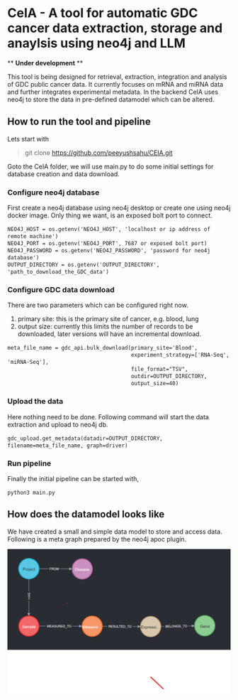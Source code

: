 # CeIA - A tool for automatic GDC cancer data extraction, storage and anaylsis using neo4j and LLM
** **Under development** **


This tool is being designed for retrieval, extraction, integration and analysis of GDC public cancer data. 
It currently focuses on mRNA and miRNA data and further integrates experimental metadata. 
In the backend CeIA uses neo4j to store the data in pre-defined datamodel which can be altered.     
 
## How to run the tool and pipeline
Lets start with 
> git clone https://github.com/peeyushsahu/CEIA.git

Goto the CeIA folder, we will use main.py to do some initial settings for database creation and data download.

### Configure neo4j database
First create a neo4j database using neo4j desktop or create one using neo4j docker image.
Only thing we want, is an exposed bolt port to connect.

````
NEO4J_HOST = os.getenv('NEO4J_HOST', 'localhost or ip address of remote machine')
NEO4J_PORT = os.getenv('NEO4J_PORT', 7687 or exposed bolt port)
NEO4J_PASSWORD = os.getenv('NEO4J_PASSWORD', 'password for neo4j database')
OUTPUT_DIRECTORY = os.getenv('OUTPUT_DIRECTORY', 'path_to_download_the_GDC_data')
````

### Configure GDC data download
There are two parameters which can be configured right now.
1. primary site: this is the primary site of cancer, e.g. blood, lung
2. output size: currently this limits the number of records to be downloaded, later versions will have an incremental download.

````
meta_file_name = gdc_api.bulk_download(primary_site='Blood',
                                       experiment_strategy=['RNA-Seq', 'miRNA-Seq'],
                                       file_format="TSV",
                                       outdir=OUTPUT_DIRECTORY,
                                       output_size=40)
````

### Upload the data
Here nothing need to be done. Following command will start the data extraction and upload to neo4j db.

````
gdc_upload.get_metadata(datadir=OUTPUT_DIRECTORY, filename=meta_file_name, graph=driver)
````

### Run pipeline
Finally the initial pipeline can be started with,
````
python3 main.py
````

## How does the datamodel looks like
We have created a small and simple data model to store and access data. Following is a meta graph prepared by the neo4j apoc plugin.

![CeIA data model](knowledge_graph.png)